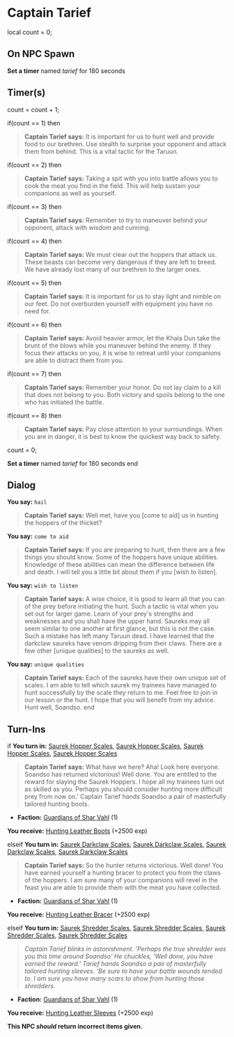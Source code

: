 # Captain Tarief

local count = 0;
## On NPC Spawn

**Set a timer** named *tarief* for 180 seconds
## Timer(s)

count = count + 1;

if(count == 1) then


>**Captain Tarief says:** It is important for us to hunt well and provide food to our brethren. Use stealth to surprise your opponent and attack them from behind. This is a vital tactic for the Taruun.

if(count == 2) then


>**Captain Tarief says:** Taking a spit with you into battle allows you to cook the meat you find in the field. This will help sustain your companions as well as yourself.

if(count == 3) then


>**Captain Tarief says:** Remember to try to maneuver behind your opponent, attack with wisdom and cunning.

if(count == 4) then


>**Captain Tarief says:** We must clear out the hoppers that attack us. These beasts can become very dangerous if they are left to breed. We have already lost many of our brethren to the larger ones.

if(count == 5) then


>**Captain Tarief says:** It is important for us to stay light and nimble on our feet. Do not overburden yourself with equipment you have no need for.

if(count == 6) then


>**Captain Tarief says:** Avoid heavier armor, let the Khala Dun take the brunt of the blows while you maneuver behind the enemy. If they focus their attacks on you, it is wise to retreat until your companions are able to distract them from you.

if(count == 7) then


>**Captain Tarief says:** Remember your honor. Do not lay claim to a kill that does not belong to you. Both victory and spoils belong to the one who has initiated the battle.

if(count == 8) then


>**Captain Tarief says:** Pay close attention to your surroundings. When you are in danger, it is best to know the quickest way back to safety.


count = 0;


**Set a timer** named *tarief* for 180 seconds
end

## Dialog

**You say:** `hail`



>**Captain Tarief says:** Well met, have you [come to aid] us in hunting the hoppers of the thicket?

**You say:** `come to aid`



>**Captain Tarief says:** If you are preparing to hunt, then there are a few things you should know. Some of the hoppers have unique abilities. Knowledge of these abilities can mean the difference between life and death. I will tell you a little bit about them if you [wish to listen].

**You say:** `wish to listen`



>**Captain Tarief says:** A wise choice, it is good to learn all that you can of the prey before initiating the hunt. Such a tactic is vital when you set out for larger game. Learn of your prey's strengths and weaknesses and you shall have the upper hand. Saureks may all seem similar to one another at first glance, but this is not the case. Such a mistake has left many Taruun dead. I have learned that the darkclaw saureks have venom dripping from their claws. There are a few other [unique qualities] to the saureks as well.

**You say:** `unique qualities`



>**Captain Tarief says:** Each of the saureks have their own unique set of scales. I am able to tell which saurek my trainees have managed to hunt successfully by the scale they return to me. Feel free to join in our lesson or the hunt. I hope that you will benefit from my advice. Hunt well, Soandso.
end

## Turn-Ins



if **You turn in:** [Saurek Hopper Scales](/item/30861), [Saurek Hopper Scales](/item/30861), [Saurek Hopper Scales](/item/30861), [Saurek Hopper Scales](/item/30861)


>**Captain Tarief says:** What have we here? Aha! Look here everyone. Soandso has returned victorious! Well done. You are entitled to the reward for slaying the Saurek Hoppers. I hope all my trainees turn out as skilled as you. Perhaps you should consider hunting more difficult prey from now on.' Captain Tarief hands Soandso a pair of masterfully tailored hunting boots.


* __Faction:__ [Guardians of Shar Vahl](/faction/1513) (1)


 **You receive:**  [Hunting Leather Boots](/item/30870) (+2500 exp)

elseif **You turn in:** [Saurek Darkclaw Scales](/item/30862), [Saurek Darkclaw Scales](/item/30862), [Saurek Darkclaw Scales](/item/30862), [Saurek Darkclaw Scales](/item/30862)


>**Captain Tarief says:** So the hunter returns victorious. Well done! You have earned yourself a hunting bracer to protect you from the claws of the hoppers. I am sure many of your companions will revel in the feast you are able to provide them with the meat you have collected.


* __Faction:__ [Guardians of Shar Vahl](/faction/1513) (1)


 **You receive:**  [Hunting Leather Bracer](/item/30867) (+2500 exp)

elseif **You turn in:** [Saurek Shredder Scales](/item/30863), [Saurek Shredder Scales](/item/30863), [Saurek Shredder Scales](/item/30863), [Saurek Shredder Scales](/item/30863)


>*Captain Tarief blinks in astonishment. 'Perhaps the true shredder was you this time around Soandso' He chuckles, 'Well done, you have earned the reward.' Tarief hands Soandso a pair of masterfully tailored hunting sleeves. 'Be sure to have your battle wounds tended to. I am sure you have many scars to show from hunting those shredders.*


* __Faction:__ [Guardians of Shar Vahl](/faction/1513) (1)


 **You receive:**  [Hunting Leather Sleeves](/item/30866) (+2500 exp)

**This NPC *should* return incorrect items given.**





